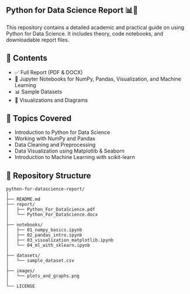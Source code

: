 ## Python for Data Science Report 📊🐍

This repository contains a detailed academic and practical guide on using Python for Data Science. It includes theory, code notebooks, and downloadable report files.

## 📘 Contents

- ✅ Full Report (PDF & DOCX)
- 📂 Jupyter Notebooks for NumPy, Pandas, Visualization, and Machine Learning
- 📊 Sample Datasets
- 📸 Visualizations and Diagrams

## 🚀 Topics Covered

- Introduction to Python for Data Science
- Working with NumPy and Pandas
- Data Cleaning and Preprocessing
- Data Visualization using Matplotlib & Seaborn
- Introduction to Machine Learning with scikit-learn

## 📁 Repository Structure
```
python-for-datascience-report/
│
├── README.md
├── report/
│   ├── Python_For_DataScience.pdf
│   └── Python_For_DataScience.docx
│
├── notebooks/
│   ├── 01_numpy_basics.ipynb
│   ├── 02_pandas_intro.ipynb
│   ├── 03_visualization_matplotlib.ipynb
│   └── 04_ml_with_sklearn.ipynb
│
├── datasets/
│   └── sample_dataset.csv
│
├── images/
│   └── plots_and_graphs.png
│
└── LICENSE
```

